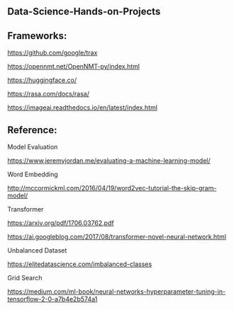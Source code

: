 ## Data-Science-Hands-on-Projects

## Frameworks:

https://github.com/google/trax

https://opennmt.net/OpenNMT-py/index.html

https://huggingface.co/

https://rasa.com/docs/rasa/

https://imageai.readthedocs.io/en/latest/index.html

## Reference:

Model Evaluation

https://www.jeremyjordan.me/evaluating-a-machine-learning-model/

Word Embedding

http://mccormickml.com/2016/04/19/word2vec-tutorial-the-skip-gram-model/

Transformer

https://arxiv.org/pdf/1706.03762.pdf

https://ai.googleblog.com/2017/08/transformer-novel-neural-network.html

Unbalanced Dataset

https://elitedatascience.com/imbalanced-classes

Grid Search

https://medium.com/ml-book/neural-networks-hyperparameter-tuning-in-tensorflow-2-0-a7b4e2b574a1


